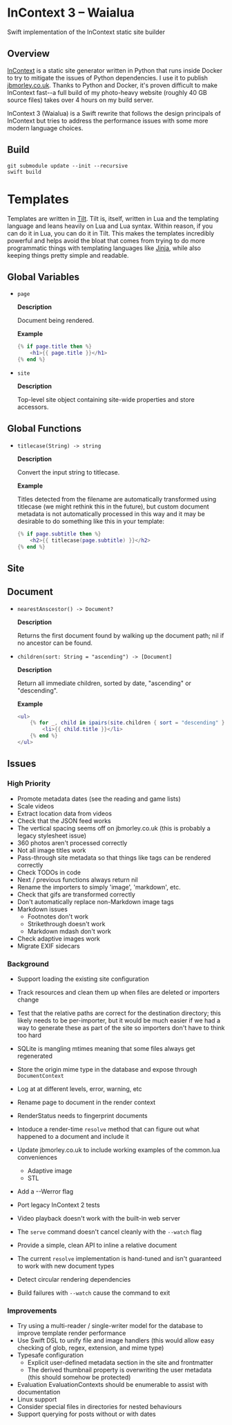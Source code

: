 # InContext 3 – Waialua

Swift implementation of the InContext static site builder

## Overview

[InContext](https://incontext.app) is a static site generator written in Python that runs inside Docker to try to mitigate the issues of Python dependencies. I use it to publish [jbmorley.co.uk](https://jbmorley.co.uk). Thanks to Python and Docker, it's proven difficult to make InContext fast--a full build of my photo-heavy website (roughly 40 GB source files) takes over 4 hours on my build server.

InContext 3 (Waialua) is a Swift rewrite that follows the design principals of InContext but tries to address the performance issues with some more modern language choices.

## Build

```
git submodule update --init --recursive
swift build
```

# Templates

Templates are written in [Tilt](https://github.com/tomsci/tomscis-lua-templater). Tilt is, itself, written in Lua and the templating language and leans heavily on Lua and Lua syntax. Within reason, if you can do it in Lua, you can do it in Tilt. This makes the templates incredibly powerful and helps avoid the bloat that comes from trying to do more programmatic things with templating languages like [Jinja](https://jinja.palletsprojects.com/en/3.1.x/), while also keeping things pretty simple and readable.

## Global Variables

- `page`

  **Description**

  Document being rendered.

  **Example**

  ```lua
  {% if page.title then %}
      <h1>{{ page.title }}</h1>
  {% end %}
  ```

- `site`

  **Description**

  Top-level site object containing site-wide properties and store accessors.

## Global Functions

- `titlecase(String) -> string`

  **Description**

  Convert the input string to titlecase.

  **Example**

  Titles detected from the filename are automatically transformed using titlecase (we might rethink this in the future), but custom document metadata is not automatically processed in this way and it may be desirable to do something like this in your template:

  ```lua
  {% if page.subtitle then %}
      <h2>{{ titlecase(page.subtitle) }}</h2>
  {% end %}
  ```

## Site



## Document

- `nearestAnscestor() -> Document?`

  **Description**
  
  Returns the first document found by walking up the document path; nil if no ancestor can be found.
  
- `children(sort: String = "ascending") -> [Document]`

  **Description**
  
  Return all immediate children, sorted by date, "ascending" or "descending".
  
  **Example**
  
  ```lua
  <ul>
      {% for _, child in ipairs(site.children { sort = "descending" }) %}
          <li>{{ child.title }}</li>
      {% end %}
  </ul>
  ```

## Issues

### High Priority

- Promote metadata dates (see the reading and game lists)
- Scale videos
- Extract location data from videos
- Check that the JSON feed works
- The vertical spacing seems off on jbmorley.co.uk (this is probably a legacy stylesheet issue)
- 360 photos aren't processed correctly
- Not all image titles work
- Pass-through site metadata so that things like tags can be rendered correctly
- Check TODOs in code
- Next / previous functions always return nil
- Rename the importers to simply 'image', 'markdown', etc.
- Check that gifs are transformed correctly
- Don't automatically replace non-Markdown image tags 
- Markdown issues
  - Footnotes don't work
  - Strikethrough doesn't work
  - Markdown mdash don't work
- Check adaptive images work
- Migrate EXIF sidecars

### Background

- Support loading the existing site configuration
- Track resources and clean them up when files are deleted or importers change

- Test that the relative paths are correct for the destination directory; this likely needs to be per-importer, but it would be much easier if we had a way to generate these as part of the site so importers don't have to think too hard
- SQLite is mangling mtimes meaning that some files always get regenerated

- Store the origin mime type in the database and expose through `DocumentContext`
- Log at at different levels, error, warning, etc
- Rename page to document in the render context
- RenderStatus needs to fingerprint documents
- Intoduce a render-time `resolve` method that can figure out what happened to a document and include it

- Update jbmorley.co.uk to include working examples of the common.lua conveniences
  - Adaptive image
  - STL
- Add a --Werror flag
- Port legacy InContext 2 tests
- Video playback doesn't work with the built-in web server
- The `serve` command doesn't cancel cleanly with the `--watch` flag
- Provide a simple, clean API to inline a relative document
- The current `resolve` implementation is hand-tuned and isn't guaranteed to work with new document types
- Detect circular rendering dependencies
- Build failures with `--watch` cause the command to exit

### Improvements

- Try using a multi-reader / single-writer model for the database to improve template render performance
- Use Swift DSL to unify file and image handlers (this would allow easy checking of glob, regex, extension, and mime type)
- Typesafe configuration
  - Explicit user-defined metadata section in the site and frontmatter
  - The derived thumbnail property is overwriting the user metadata (this should somehow be protected)
- Evaluation EvaluationContexts should be enumerable to assist with documentation
- Linux support
- Consider special files in directories for nested behaviours
- Support querying for posts without or with dates
